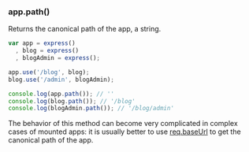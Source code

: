 <h3 id='app.path'>app.path()</h3>

Returns the canonical path of the app, a string.

~~~js
var app = express()
  , blog = express()
  , blogAdmin = express();

app.use('/blog', blog);
blog.use('/admin', blogAdmin);

console.log(app.path()); // ''
console.log(blog.path()); // '/blog'
console.log(blogAdmin.path()); // '/blog/admin'
~~~

The behavior of this method can become very complicated in complex cases of mounted apps:
it is usually better to use [req.baseUrl](#req.baseUrl) to get the canonical path of the app.
